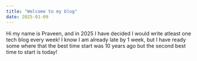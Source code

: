 ```yaml
---
title: "Welcome to my blog"
date: 2025-01-09
---
```

Hi my name is Praveen, and in 2025 I have decided I would write atleast one tech blog every week! I know I am already late by 1 week, but I have ready some where that the best time start was 10 years ago but the second best time to start is today!
